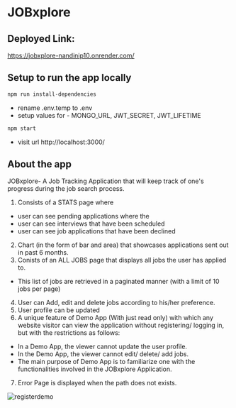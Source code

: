 # JOBxplore

## Deployed Link: 
https://jobxplore-nandinip10.onrender.com/

## Setup to run the app locally

```sh
npm run install-dependencies
```

- rename .env.temp to .env
- setup values for - MONGO_URL, JWT_SECRET, JWT_LIFETIME

```sh
npm start
```

- visit url http://localhost:3000/

## About the app
JOBxplore- A Job Tracking Application that will keep track of one's progress during the job search process. 
1. Consists of a STATS page where 
  - user can see pending applications where the 
  - user can see interviews that have been scheduled 
  - user can see job applications that have been declined
2. Chart (in the form of bar and area) that showcases applications sent out in past 6 months.
3. Conists of an ALL JOBS page that displays all jobs the user has applied to.
  - This list of jobs are retrieved in a paginated manner (with a limit of 10 jobs per page)
4. User can Add, edit and delete jobs according to his/her preference.
5. User profile can be updated
6. A unique feature of Demo App (With just read only) with which any website visitor can view the application without registering/ logging in, but with the restrictions as follows:
  - In a Demo App, the viewer cannot update the user profile.
  - In the Demo App, the viewer cannot edit/ delete/ add jobs.
  - The main purpose of Demo App is to familiarize one with the functionalities involved in the JOBxplore Application.
7. Error Page is displayed when the path does not exists.

![registerdemo](https://github.com/nandinip10/JOBxplore/assets/85482570/1ffec3b0-b091-45e6-944b-16489582e771)
